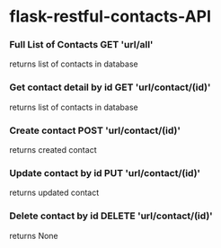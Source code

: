 # flask-restful-contacts-API

### Full List of Contacts   GET  __'url/all'__
returns list of contacts in database

### Get contact detail by id   GET  __'url/contact/(id)'__
returns list of contacts in database

### Create contact   POST __'url/contact/(id)'__
returns created contact

### Update contact by id   PUT  __'url/contact/(id)'__
returns updated contact

### Delete contact by id   DELETE  __'url/contact/(id)'__
returns None
